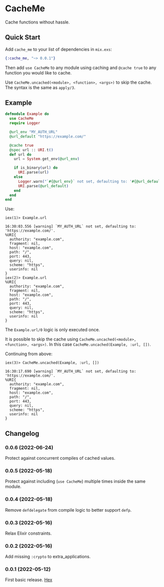 # CacheMe

Cache functions without hassle.

## Quick Start

Add `cache_me` to your list of dependencies in `mix.exs`:

```elixir
{:cache_me, "~> 0.0.1"}
```

Then add `use CacheMe` to any module using caching
and `@cache true` to any function you would like to cache.

Use `CacheMe.uncached(<module>, <function>, <args>)` to skip the cache.
The syntax is the same as `apply/3`.

## Example

```elixir
defmodule Example do
  use CacheMe
  require Logger

  @url_env "MY_AUTH_URL"
  @url_default "https://example.com/"

  @cache true
  @spec url :: URI.t()
  def url do
    url = System.get_env(@url_env)

    if is_binary(url) do
      URI.parse(url)
    else
      Logger.warn("`#{@url_env}` not set, defaulting to: '#{@url_default}'.")
      URI.parse(@url_default)
    end
  end
end
```

Use:

```shell
iex(1)> Example.url

16:30:03.556 [warning] `MY_AUTH_URL` not set, defaulting to: 'https://example.com/'.
%URI{
  authority: "example.com",
  fragment: nil,
  host: "example.com",
  path: "/",
  port: 443,
  query: nil,
  scheme: "https",
  userinfo: nil
}
iex(2)> Example.url
%URI{
  authority: "example.com",
  fragment: nil,
  host: "example.com",
  path: "/",
  port: 443,
  query: nil,
  scheme: "https",
  userinfo: nil
}
```

The `Example.url/0` logic is only executed once.

It is possible to skip the cache using `CacheMe.uncached(<module>, <function>, <args>)`.
In this case `CacheMe.uncached(Example, :url, [])`.

Continuing from above:

```shell
iex(3)> CacheMe.uncached(Example, :url, [])

16:30:17.690 [warning] `MY_AUTH_URL` not set, defaulting to: 'https://example.com/'.
%URI{
  authority: "example.com",
  fragment: nil,
  host: "example.com",
  path: "/",
  port: 443,
  query: nil,
  scheme: "https",
  userinfo: nil
}
```

## Changelog

### 0.0.6 (2022-06-24)

Protect against concurrent compiles of cached values.

### 0.0.5 (2022-05-18)

Protect against including (`use CacheMe`) multiple times inside the same module.

### 0.0.4 (2022-05-18)

Remove `defdelegate` from compile logic to better support `defp`.

### 0.0.3 (2022-05-16)

Relax Elixir constraints.

### 0.0.2 (2022-05-16)

Add missing `:crypto` to extra_applications.

### 0.0.1 (2022-05-12)

First basic release. [Hex](https://hex.pm/packages/cache_me/0.0.1)

